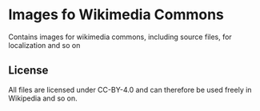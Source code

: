 # Images fo Wikimedia Commons

Contains images for wikimedia commons, including source files, for localization and so on

## License

All files are licensed under CC-BY-4.0 and can therefore be used freely in Wikipedia and so on.
